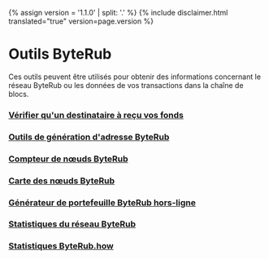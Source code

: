 {% assign version = '1.1.0' | split: '.' %}
{% include disclaimer.html translated="true" version=page.version %}
# Outils ByteRub

Ces outils peuvent être utilisés pour obtenir des informations concernant le réseau ByteRub ou les données de vos transactions dans la chaîne de blocs.

### [Vérifier qu'un destinataire à reçu vos fonds](http://btrtests.llcoins.net/checktx.html)

### [Outils de génération d'adresse ByteRub](https://btr.llcoins.net/)

### [Compteur de nœuds ByteRub](http://byterubnodes.i2p.xyz/)

### [Carte des nœuds ByteRub](https://byterubhash.com/nodes-distribution.html)

### [Générateur de portefeuille ByteRub hors-ligne](http://byterubaddress.org/)

### [Statistiques du réseau ByteRub](http://byterubblocks.info/stats)

### [Statistiques ByteRub.how](https://www.byterub.how/)